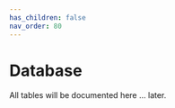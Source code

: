```yaml
---
has_children: false
nav_order: 80
---
```


# Database

All tables will be documented here ... later.

